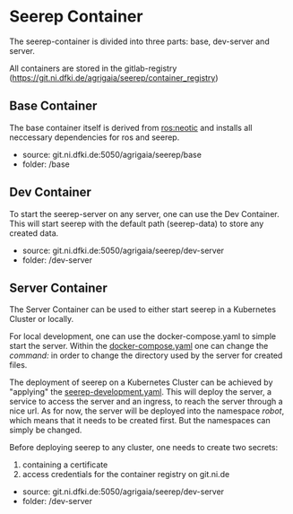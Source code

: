 # Seerep Container

The seerep-container is divided into three parts: base, dev-server and server.

All containers are stored in the gitlab-registry (<https://git.ni.dfki.de/agrigaia/seerep/container_registry>)

## Base Container

The base container itself is derived from [ros:neotic](http://wiki.ros.org/noetic) and installs all neccessary dependencies
for ros and seerep.

- source: git.ni.dfki.de:5050/agrigaia/seerep/base
- folder: /base

## Dev Container

To start the seerep-server on any server, one can use the Dev Container. This will start seerep with the default path
(seerep-data) to store any created data.

- source: git.ni.dfki.de:5050/agrigaia/seerep/dev-server
- folder: /dev-server

## Server Container

The Server Container can be used to either start seerep in a Kubernetes Cluster or locally.

For local development, one can use the docker-compose.yaml to simple start the server. Within the [docker-compose.yaml](docker-compose.yml)
one can change the *command:* in order to change the directory used by the server for created files.

The deployment of seerep on a Kubernetes Cluster can be achieved by "applying" the [seerep-development.yaml](seerep-development.yaml).
This will deploy the server, a service to access the server and an ingress, to reach the server through a nice url.
As for now, the server will be deployed into the namespace *robot*, which means that it needs to be created first.
But the namespaces can simply be changed.

Before deploying seerep to any cluster, one needs to create two secrets:

1. containing a certificate
2. access credentials for the container registry on git.ni.de

- source: git.ni.dfki.de:5050/agrigaia/seerep/dev-server
- folder: /dev-server
